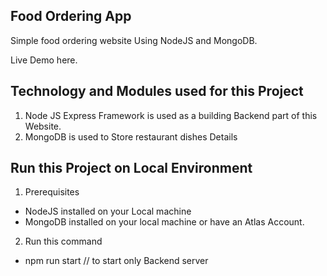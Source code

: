 <!-- @format -->

## Food Ordering App

Simple food ordering website Using NodeJS and MongoDB.

Live Demo here.

## Technology and Modules used for this Project

1. Node JS Express Framework is used as a building Backend part of this Website.
2. MongoDB is used to Store restaurant dishes Details

## Run this Project on Local Environment

1. Prerequisites

- NodeJS installed on your Local machine
- MongoDB installed on your local machine or have an Atlas Account.

2. Run this command

- npm run start // to start only Backend server
